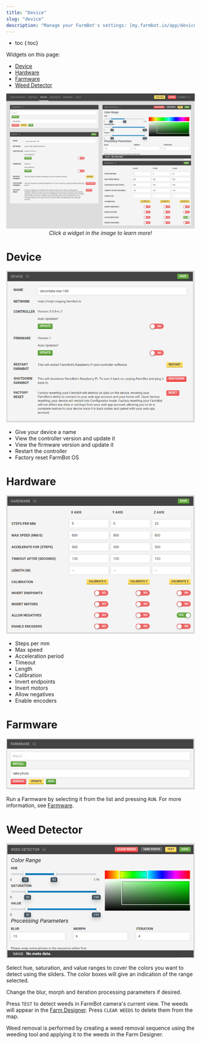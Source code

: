```yaml
---
title: "Device"
slug: "device"
description: "Manage your FarmBot's settings: [my.farmbot.io/app/device](http://my.farmbot.io/app/device)"
---
```


* toc
{:toc}

Widgets on this page:
 * [Device](#device)
 * [Hardware](#hardware)
 * [Farmware](#farmware)
 * [Weed Detector](#weed-detector)

<style>
.nav-image{
  position: relative;
  max-width: 100%;
}
.nav-image a{
  display: block;      
  position: absolute;
}
.nav-image a:hover{
  background-color: black;
  opacity: 0.5;
}
.caption{
  font-style: italic;
  text-align: center;
}
</style>

<div class="nav-image">
  <img class="nav-image" src="_images/device_2.png" alt="Device" />
  <a href="https://software.farmbot.io/docs/device#device" style="top: 28.50%; left: 1.9%; width: 47.03%; height: 52.82%;"></a>
  <a href="https://software.farmbot.io/docs/device#hardware" style="top: 49.77%; left: 50.97%; width: 47.27%; height: 48.04%;"></a>
  <a href="https://software.farmbot.io/docs/device#farmware" style="top: 8.24%; left: 1.81%; width: 47.17%; height: 17.48%;"></a>
  <a href="https://software.farmbot.io/docs/device#weed-detector" style="top: 8.24%; left: 50.97%; width: 47.08%; height: 39.93%;"></a>
</div>
<figcaption class="caption">Click a widget in the image to learn more!</figcaption>

# Device

![device_widget.png](_images/device_widget.png)

 * Give your device a name
 * View the controller version and update it
 * View the firmware version and update it
 * Restart the controller
 * Factory reset FarmBot OS


# Hardware

![hardware.png](_images/hardware.png)

 * Steps per mm
 * Max speed
 * Acceleration period
 * Timeout
 * Length
 * Calibration
 * Invert endpoints
 * Invert motors
 * Allow negatives
 * Enable encoders

# Farmware

![farmware.png](_images/farmware.png)

Run a Farmware by selecting it from the list and pressing `RUN`. For more information, see [Farmware](../Additional-Information/farmware-dev.md).

# Weed Detector

![weed_detection.png](_images/weed_detection.png)

Select hue, saturation, and value ranges to cover the colors you want to detect using the sliders. The color boxes will give an indication of the range selected.

Change the blur, morph and iteration processing parameters if desired.

Press `TEST` to detect weeds in FarmBot camera's current view. The weeds will appear in the [Farm Designer](../Web-App/farm-designer.md). Press `CLEAR WEEDS` to delete them from the map.

Weed removal is performed by creating a weed removal sequence using the weeding tool and applying it to the weeds in the Farm Designer.
